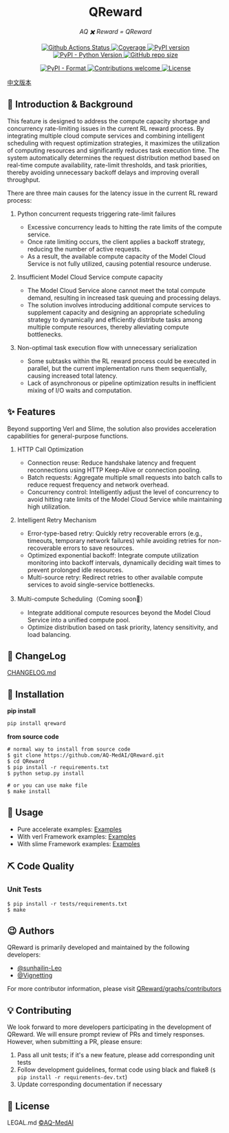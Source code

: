 <h1 align="center">QReward</h1>
<p align="center">
   <em>AQ ✖️️ Reward = QReward</em>
</p>

<p align="center">
   <a href="https://github.com/AQ-MedAI/QReward/actions">
      <img src="https://github.com/AQ-MedAI/QReward/actions/workflows/python-app.yml/badge.svg" alt="Github Actions Status">
   </a>
   <a href="https://coverage-badge.samuelcolvin.workers.dev/redirect/AQ-MedAI/QReward" target="_blank">
      <img src="https://coverage-badge.samuelcolvin.workers.dev/AQ-MedAI/QReward.svg" alt="Coverage">
   </a>
   <a href="https://badge.fury.io/py/qreward">
      <img src="https://badge.fury.io/py/qreward.svg" alt="PyPI version">
   </a>
   <a href="https://pypi.org/project/qreward/">
      <img src="https://img.shields.io/pypi/pyversions/qreward.svg?colorB=brightgreen" alt="PyPI - Python Version">
   </a>
   <a href="https://img.shields.io/github/repo-size/AQ-MedAI/QReward">
      <img src="https://img.shields.io/github/repo-size/AQ-MedAI/QReward" alt="GitHub repo size">
   </a>
</p>
<p align="center">
   <a href="https://pypi.org/project/qreward">
      <img src="https://img.shields.io/pypi/format/qreward.svg" alt="PyPI - Format">
   </a>
   <a href="https://github.com/AQ-MedAI/QReward/pulls">
      <img src="https://img.shields.io/badge/contributions-welcome-brightgreen.svg?style=flat" alt="Contributions welcome">
   </a>
   <a href="https://github.com/AQ-MedAI/QReward/LICENSE">
      <img src="https://img.shields.io/badge/License-Apache_2.0-blue.svg" alt="License">
   </a>
</p>

[中文版本](README_ZH.md)

## 📣 Introduction & Background

This feature is designed to address the compute capacity shortage and concurrency rate-limiting issues in the current RL reward process.
By integrating multiple cloud compute services and combining intelligent scheduling with request optimization strategies, it maximizes the utilization of computing resources and significantly reduces task execution time.
The system automatically determines the request distribution method based on real-time compute availability, rate-limit thresholds, and task priorities, thereby avoiding unnecessary backoff delays and improving overall throughput.

There are three main causes for the latency issue in the current RL reward process:

1. Python concurrent requests triggering rate-limit failures

   * Excessive concurrency leads to hitting the rate limits of the compute service.
   * Once rate limiting occurs, the client applies a backoff strategy, reducing the number of active requests.
   * As a result, the available compute capacity of the Model Cloud Service is not fully utilized, causing potential resource underuse.

2. Insufficient Model Cloud Service compute capacity

   * The Model Cloud Service alone cannot meet the total compute demand, resulting in increased task queuing and processing delays.
   * The solution involves introducing additional compute services to supplement capacity and designing an appropriate scheduling strategy to dynamically and efficiently distribute tasks among multiple compute resources, thereby alleviating compute bottlenecks.

3. Non-optimal task execution flow with unnecessary serialization

   * Some subtasks within the RL reward process could be executed in parallel, but the current implementation runs them sequentially, causing increased total latency.
   * Lack of asynchronous or pipeline optimization results in inefficient mixing of I/O waits and computation.


## ✨ Features

Beyond supporting Verl and Slime, the solution also provides acceleration capabilities for general-purpose functions.

1. HTTP Call Optimization

   * Connection reuse: Reduce handshake latency and frequent reconnections using HTTP Keep-Alive or connection pooling.
   * Batch requests: Aggregate multiple small requests into batch calls to reduce request frequency and network overhead.
   * Concurrency control: Intelligently adjust the level of concurrency to avoid hitting rate limits of the Model Cloud Service while maintaining high utilization.

2. Intelligent Retry Mechanism

   * Error-type-based retry: Quickly retry recoverable errors (e.g., timeouts, temporary network failures) while avoiding retries for non-recoverable errors to save resources.
   * Optimized exponential backoff: Integrate compute utilization monitoring into backoff intervals, dynamically deciding wait times to prevent prolonged idle resources.
   * Multi-source retry: Redirect retries to other available compute services to avoid single-service bottlenecks.

3. Multi-compute Scheduling（Coming soon👀）

   * Integrate additional compute resources beyond the Model Cloud Service into a unified compute pool.
   * Optimize distribution based on task priority, latency sensitivity, and load balancing.

## 📒 ChangeLog

[CHANGELOG.md](CHANGELOG.md)

## 🔰 Installation

**pip install**
```bash
pip install qreward
```

**from source code**
```shell
# normal way to install from source code
$ git clone https://github.com/AQ-MedAI/QReward.git
$ cd QReward
$ pip install -r requirements.txt
$ python setup.py install

# or you can use make file
$ make install
```

## 📝 Usage

* Pure accelerate examples: [Examples](https://github.com/AQ-MedAI/QReward/tree/main/examples/normal)
* With verl Framework examples: [Examples](https://github.com/AQ-MedAI/QReward/tree/main/examples/verl_example)
* With slime Framework examples: [Examples](https://github.com/AQ-MedAI/QReward/tree/main/examples/slime_example)

## ⛏ Code Quality

### Unit Tests

```shell
$ pip install -r tests/requirements.txt
$ make
```

## 😉 Authors

QReward is primarily developed and maintained by the following developers:

* [@sunhailin-Leo](https://github.com/sunhailin-Leo)
* [@Vignetting](https://github.com/Vignetting)

For more contributor information, please visit [QReward/graphs/contributors](https://github.com/AQ-MedAI/QReward/graphs/contributors)

## 💡 Contributing

We look forward to more developers participating in the development of QReward. We will ensure prompt review of PRs and timely responses. However, when submitting a PR, please ensure:

1. Pass all unit tests; if it's a new feature, please add corresponding unit tests
2. Follow development guidelines, format code using black and flake8 (`$ pip install -r requirements-dev.txt`)
3. Update corresponding documentation if necessary

## 📃 License

LEGAL.md [©AQ-MedAI](LICENSE)
